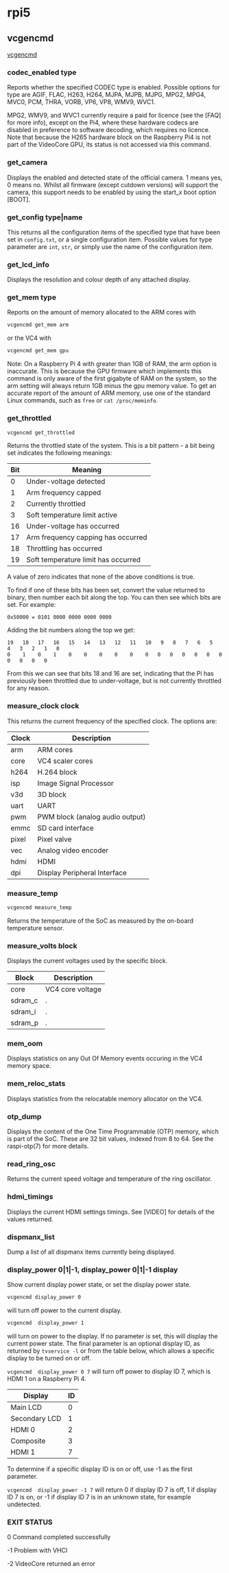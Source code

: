 # rpi5

## vcgencmd

[vcgencmd](https://www.raspberrypi.com/documentation/computers/os.html#vcgencmd)

### codec_enabled type

Reports whether the specified CODEC type  is  enabled.  Possible
options  for  type are AGIF, FLAC, H263, H264, MJPA, MJPB, MJPG,
MPG2, MPG4, MVC0, PCM, THRA, VORB, VP6, VP8, WMV9, WVC1.

MPG2, WMV9, and WVC1 currently require a paid for  licence  (see the  [FAQ]  for more info), except on the Pi4, where these hardware codecs are disabled in  preference  to  software  decoding, which  requires no licence. Note that because the H265 hardware block on the Raspberry Pi4 is not part of the VideoCore GPU, its status is not accessed via this command.

### get_camera

Displays the enabled and detected state of the official  camera.
1  means  yes,  0  means no.
Whilst all firmware (except cutdown versions) will support the camera, this support needs to be  enabled by using the start_x boot option [BOOT].

### get_config type|name

This returns  all the configuration items of the specified type that have been set in `config.txt`, or a single configuration item. Possible values for type parameter are `int`, `str`, or simply use the name of the configuration item.

### get_lcd_info

Displays the resolution and colour depth of any attached display.

### get_mem type

Reports on the amount of memory allocated to the ARM cores with
```sh
vcgencmd get_mem arm
```

or the VC4 with
```sh
vcgencmd get_mem gpu
```

Note: On a Raspberry Pi 4 with greater than 1GB of RAM, the  arm option is inaccurate. This is because the GPU firmware which implements this command is only aware of the first gigabyte of RAM on the system, so the arm setting will always return 1GB minus the gpu memory value. To get an accurate report of the amount of ARM memory, use one of the standard Linux commands, such as `free` or `cat /proc/meminfo`.

### get_throttled

```sh
vcgencmd get_throttled
```

Returns the throttled state of the system. This is a bit pattern - a bit being set indicates the following meanings:

Bit|Meaning
---|------------------------------------
0|Under-voltage detected
1|Arm frequency capped
2|Currently throttled
3|Soft temperature limit active
16|Under-voltage has occurred
17|Arm frequency capping has occurred
18|Throttling has occurred
19|Soft temperature limit has occurred

A value of zero indicates that none of the above conditions is true.

To find if one of these bits has been set, convert the value returned to binary, then number each bit along the top. You can then see which bits are set. For example:
```
0x50000 = 0101 0000 0000 0000 0000
```
Adding the bit numbers along the top we get:
```
19   18   17   16   15   14   13   12   11   10   9   8   7   6   5   4   3   2   1   0
0    1    0    1    0    0    0    0    0    0   0   0   0   0   0   0   0   0   0   0
```
From  this  we  can  see that bits 18 and 16 are set, indicating that the Pi has previously been throttled due to  under-voltage, but is not currently throttled for any reason.

### measure_clock clock

This returns the current frequency of the specified  clock.  The options are:

Clock|Description
-----|-----------
arm|ARM cores
core|VC4 scaler cores
h264|H.264 block
isp|Image Signal Processor
v3d|3D block
uart|UART
pwm|PWM block (analog audio output)
emmc|SD card interface
pixel|Pixel valve
vec|Analog video encoder
hdmi|HDMI
dpi|Display Peripheral Interface

### measure_temp

```sh
vcgencmd measure_temp
```

Returns the temperature of the SoC as measured by the on-board temperature sensor.

### measure_volts block

Displays the current voltages used by the specific block.

Block|Description
-----|-----------
core|VC4 core voltage
sdram_c|.
sdram_i|.
sdram_p|.

### mem_oom

Displays  statistics on any Out Of Memory events occuring in the VC4 memory space.

### mem_reloc_stats

Displays statistics from the relocatable memory allocator on the VC4.


### otp_dump

Displays  the content of the One Time Programmable (OTP) memory, which is part of the SoC. These are 32 bit values, indexed  from 8 to 64. See the raspi-otp(7) for more details.

### read_ring_osc

Returns the current speed voltage and temperature of the ring oscillator.

### hdmi_timings

Displays the current HDMI settings timings. See [VIDEO] for  details of the values returned.

### dispmanx_list

Dump a list of all dispmanx items currently being displayed.

### display_power 0|1|-1, display_power 0|1|-1 display

Show  current  display power state,  or set the display power state.
```sh
vcgencmd display_power 0
```
will turn off power to the current display.
```sh
vcgencmd  display_power 1
```
will turn on power to the display. If no parameter is set, this will display the  current power state. The final parameter is an optional display ID, as returned by `tvservice -l` or from the table below,  which  allows a specific display to be turned on or off.

`vcgencmd  display_power 0 7` will turn off power to display ID 7, which is HDMI 1 on a Raspberry Pi 4.

Display|ID
-------|--
Main LCD|0
Secondary LCD|1
HDMI 0|2
Composite|3
HDMI 1|7

To determine if a specific display ID is on or off,  use -1 as the first parameter.

`vcgencmd  display_power -1 7`  will return 0 if display ID 7 is off, 1 if display ID 7 is on, or -1 if display ID 7 is in an unknown state, for example undetected.

### EXIT STATUS

0 Command completed successfully

-1 Problem with VHCI

-2 VideoCore returned an error
